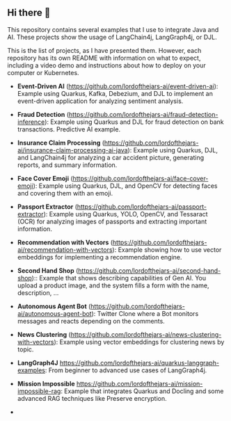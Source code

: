 ## Hi there 👋

This repository contains several examples that I use to integrate Java and AI. These projects show the usage of LangChain4j, LangGraph4j, or DJL.

This is the list of projects, as I have presented them. However, each repository has its own README with information on what to expect, including a video demo and instructions about how to deploy on your computer or Kubernetes.

* **Event-Driven AI** (https://github.com/lordofthejars-ai/event-driven-ai): Example using Quarkus, Kafka, Debezium, and DJL to implement an event-driven application for analyzing sentiment analysis.

* **Fraud Detection** (https://github.com/lordofthejars-ai/fraud-detection-inference): Example using Quarkus and DJL for fraud detection on bank transactions. Predictive AI example.

* **Insurance Claim Processing** (https://github.com/lordofthejars-ai/insurance-claim-processing-ai-java): Example using Quarkus, DJL, and LangChain4j for analyzing a car accident picture, generating reports, and summary information.

* **Face Cover Emoji** (https://github.com/lordofthejars-ai/face-cover-emoji): Example using Quarkus, DJL, and OpenCV for detecting faces and covering them with an emoji.

* **Passport Extractor** (https://github.com/lordofthejars-ai/passport-extractor): Example using Quarkus, YOLO, OpenCV, and Tessaract (OCR) for analyzing images of passports and extracting important information.

* **Recommendation with Vectors** (https://github.com/lordofthejars-ai/recommendation-with-vectors): Example showing how to use vector embeddings for implementing a recommendation engine.

* **Second Hand Shop** (https://github.com/lordofthejars-ai/second-hand-shop):: Example that shows describing capabilities of Gen AI. You upload a product image, and the system fills a form with the name, description, ...

* **Autonomous Agent Bot** (https://github.com/lordofthejars-ai/autonomous-agent-bot): Twitter Clone where a Bot monitors messages and reacts depending on the comments.

* **News Clustering** (https://github.com/lordofthejars-ai/news-clustering-with-vectors): Example using vector embeddings for clustering news by topic.

* **LangGraph4J** https://github.com/lordofthejars-ai/quarkus-langgraph-examples: From beginner to advanced use cases of LangGraph4j.

* **Mission Impossible** https://github.com/lordofthejars-ai/mission-impossible-rag: Example that integrates Quarkus and Docling and some advanced RAG techniques like Preserve encryption.

* 
